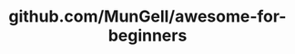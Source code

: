 ---
layout: post
title: github.com/MunGell/awesome-for-beginners
categories: link
tags: [انگلیسی, برنامه‌نویسی]
---
